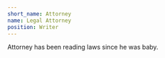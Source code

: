```yaml
---
short_name: Attorney 
name: Legal Attorney
position: Writer
---
```

Attorney has been reading laws since he was baby.